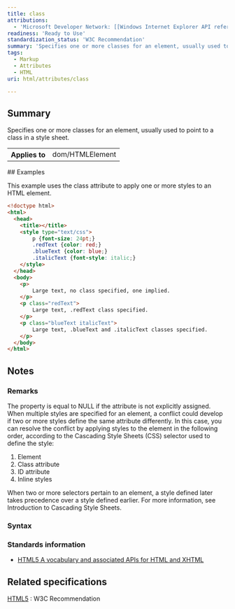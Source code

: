 ```yaml
---
title: class
attributions:
  - 'Microsoft Developer Network: [[Windows Internet Explorer API reference](http://msdn.microsoft.com/en-us/library/ie/hh828809%28v=vs.85%29.aspx) Article]'
readiness: 'Ready to Use'
standardization_status: 'W3C Recommendation'
summary: 'Specifies one or more classes for an element, usually used to point to a class in a style sheet.'
tags:
  - Markup
  - Attributes
  - HTML
uri: html/attributes/class

---
```

## Summary

Specifies one or more classes for an element, usually used to point to a class in a style sheet.

<table class="wikitable">
<tr>
<th>
Applies to

</th>
<td>
dom/HTMLElement

</td>
</tr>
</table>
## Examples

This example uses the class attribute to apply one or more styles to an HTML element.

``` html
<!doctype html>
<html>
  <head>
    <title></title>
    <style type="text/css">
        p {font-size: 24pt;}
        .redText {color: red;}
        .blueText {color: blue;}
        .italicText {font-style: italic;}
    </style>
  </head>
  <body>
    <p>
        Large text, no class specified, one implied.
    </p>
    <p class="redText">
        Large text, .redText class specified.
    </p>
    <p class="blueText italicText">
        Large text, .blueText and .italicText classes specified.
    </p>
  </body>
</html>
```

## Notes

### Remarks

The property is equal to NULL if the attribute is not explicitly assigned. When multiple styles are specified for an element, a conflict could develop if two or more styles define the same attribute differently. In this case, you can resolve the conflict by applying styles to the element in the following order, according to the Cascading Style Sheets (CSS) selector used to define the style:

1.  Element
2.  Class attribute
3.  ID attribute
4.  Inline styles

When two or more selectors pertain to an element, a style defined later takes precedence over a style defined earlier. For more information, see Introduction to Cascading Style Sheets.

### Syntax

### Standards information

-   [HTML5 A vocabulary and associated APIs for HTML and XHTML](http://go.microsoft.com/fwlink/p/?linkid=221374)

## Related specifications

[HTML5](http://www.w3.org/TR/html5/)
:   W3C Recommendation
